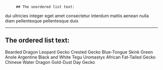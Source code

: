          ## The unordered list text: 

dui ultricies integer
eget amet consectetur
interdum mattis
aenean nulla diam
pellentesque pellentesque duis

---

## The ordered list text: 

Bearded Dragon
Leopard Gecko
Crested Gecko
Blue-Tongue Skink
Green Anole
Argentine Black and White Tegu
Uromastyx
African Fat-Tailed Gecko
Chinese Water Dragon
Gold-Dust Day Gecko
            
   